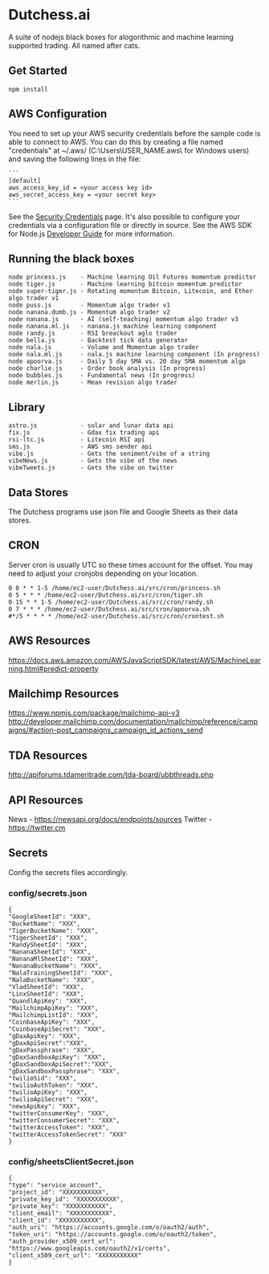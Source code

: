 # Dutchess.ai

A suite of nodejs black boxes for alogorithmic and machine learning supported trading. All named after cats.

## Get Started

    npm install

## AWS Configuration

You need to set up your AWS security credentials before the sample code is able
to connect to AWS. You can do this by creating a file named "credentials" at ~/.aws/
(C:\Users\USER_NAME\.aws\ for Windows users) and saving the following lines in the file:

    ```
    [default]
    aws_access_key_id = <your access key id>
    aws_secret_access_key = <your secret key>
    ```

See the [Security Credentials](http://aws.amazon.com/security-credentials) page.
It's also possible to configure your credentials via a configuration file or
directly in source. See the AWS SDK for Node.js [Developer Guide](http://docs.aws.amazon.com/AWSJavaScriptSDK/guide/node-configuring.html)
for more information.

## Running the black boxes

    node princess.js    - Machine learning Oil Futures momentum predictor
    node tiger.js       - Machine learning bitcoin momentum predictor
    node super-tiger.js - Rotating momentum Bitcoin, Litecoin, and Ether algo trader v1
    node puss.js        - Momentum algo trader v1
    node nanana.dumb.js - Momentum algo trader v2
    node nanana.js      - AI (self-teaching) momentum algo trader v3
    node nanana.ml.js   - nanana.js machine learning component
    node randy.js       - RSI breackout aglo trader
    node bella.js       - Backtest tick data generator
    node nala.js        - Volume and Momentum algo trader
    node nala.ml.js     - nala.js machine learning component (In progress)
    node apoorva.js     - Daily 5 day SMA vs. 20 day SMA momentum algo
    node charlie.js     - Order book analysis (In progress)
    node bubbles.js     - Fundamental news (In progress)
    node merlin.js      - Mean revision algo trader

## Library

    astro.js            - solar and lunar data api
    fix.js              - Gdax fix trading api
    rsi-ltc.js          - Litecoin RSI api
    sms.js              - AWS sms sender api
    vibe.js             - Gets the seniment/vibe of a string
    vibeNews.js         - Gets the vibe of the news
    vibeTweets.js       - Gets the vibe on twitter

## Data Stores

The Dutchess programs use json file and Google Sheets as their data stores.

## CRON

Server cron is usually UTC so these times account for the offset. You may need to adjust your cronjobs depending on your location.

```
0 0 * * 1-5 /home/ec2-user/Dutchess.ai/src/cron/princess.sh
0 5 * * * /home/ec2-user/Dutchess.ai/src/cron/tiger.sh
0 15 * * 1-5 /home/ec2-user/Dutchess.ai/src/cron/randy.sh
0 7 * * * /home/ec2-user/Dutchess.ai/src/cron/apoorva.sh
#*/5 * * * * /home/ec2-user/Dutchess.ai/src/cron/crontest.sh
```

## AWS Resources

https://docs.aws.amazon.com/AWSJavaScriptSDK/latest/AWS/MachineLearning.html#predict-property

## Mailchimp Resources

https://www.npmjs.com/package/mailchimp-api-v3
http://developer.mailchimp.com/documentation/mailchimp/reference/campaigns/#action-post_campaigns_campaign_id_actions_send

## TDA Resources

http://apiforums.tdameritrade.com/tda-board/ubbthreads.php

## API Resources

News - https://newsapi.org/docs/endpoints/sources
Twitter - https://twitter.cm

## Secrets

Config the secrets files accordingly.

### config/secrets.json

```
{
"GoogleSheetId": "XXX",
"BucketName": "XXX",
"TigerBucketName": "XXX",
"TigerSheetId": "XXX",
"RandySheetId": "XXX",
"NananaSheetId": "XXX",
"NananaMlSheetId": "XXX",
"NananaBucketName": "XXX",
"NalaTrainingSheetId": "XXX",
"NalaBucketName": "XXX",
"VladSheetId": "XXX",
"LinxSheetId": "XXX",
"QuandlApiKey": "XXX",
"MailchimpApiKey": "XXX",
"MailchimpListId": "XXX",
"CoinbaseApiKey": "XXX",
"CoinbaseApiSecret": "XXX",
"gDaxApiKey": "XXX",
"gDaxApiSecret":"XXX",
"gDaxPassphrase": "XXX",
"gDaxSandboxApiKey": "XXX",
"gDaxSandboxApiSecret":"XXX",
"gDaxSandboxPassphrase": "XXX",
"twilioSid": "XXX",
"twilioAuthToken": "XXX",
"twilioApiKey": "XXX",
"twilioApiSecret": "XXX",
"newsApiKey": "XXX",
"twitterConsumerKey": "XXX",
"twitterConsumerSecret": "XXX",
"twitterAccessToken": "XXX",
"twitterAccessTokenSecret": "XXX"
}
```

### config/sheetsClientSecret.json

```
{
"type": "service_account",
"project_id": "XXXXXXXXXXX",
"private_key_id": "XXXXXXXXXXX",
"private_key": "XXXXXXXXXXX",
"client_email": "XXXXXXXXXXX",
"client_id": "XXXXXXXXXXX",
"auth_uri": "https://accounts.google.com/o/oauth2/auth",
"token_uri": "https://accounts.google.com/o/oauth2/token",
"auth_provider_x509_cert_url": "https://www.googleapis.com/oauth2/v1/certs",
"client_x509_cert_url": "XXXXXXXXXXX"
}
```

